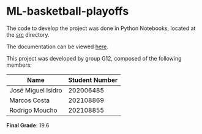 # ML-basketball-playoffs

The code to develop the project was done in Python Notebooks, located at the [src](/src/) directory.

The documentation can be viewed [here](/docs/Machine_Learning_G12.pdf). 

This project was developed by group G12, composed of the following members:

| Name          | Student Number |
|---------------|-----------------|
| José Miguel Isidro   | 202006485     |
| Marcos Costa   | 202108869     |
| Rodrigo Moucho   | 202108855     |

**Final Grade**: 19.6

